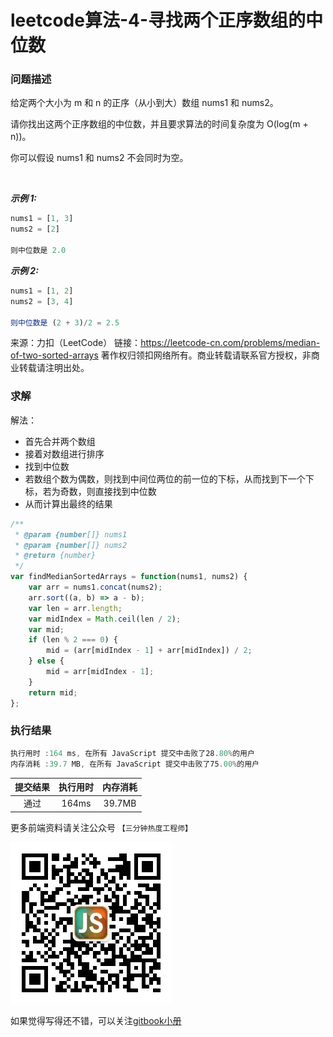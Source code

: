 # leetcode算法-4-寻找两个正序数组的中位数

### 问题描述

给定两个大小为 m 和 n 的正序（从小到大）数组 nums1 和 nums2。

请你找出这两个正序数组的中位数，并且要求算法的时间复杂度为 O(log(m + n))。

你可以假设 nums1 和 nums2 不会同时为空。

 

***示例 1:***

```js
nums1 = [1, 3]
nums2 = [2]

则中位数是 2.0
```

***示例 2:***

```js
nums1 = [1, 2]
nums2 = [3, 4]

则中位数是 (2 + 3)/2 = 2.5
```

来源：力扣（LeetCode）
链接：https://leetcode-cn.com/problems/median-of-two-sorted-arrays
著作权归领扣网络所有。商业转载请联系官方授权，非商业转载请注明出处。

### 求解

解法：

- 首先合并两个数组
- 接着对数组进行排序
- 找到中位数
- 若数组个数为偶数，则找到中间位两位的前一位的下标，从而找到下一个下标，若为奇数，则直接找到中位数
- 从而计算出最终的结果


```js
/**
 * @param {number[]} nums1
 * @param {number[]} nums2
 * @return {number}
 */
var findMedianSortedArrays = function(nums1, nums2) {
    var arr = nums1.concat(nums2);
    arr.sort((a, b) => a - b);
    var len = arr.length;
    var midIndex = Math.ceil(len / 2);
    var mid;
    if (len % 2 === 0) {
        mid = (arr[midIndex - 1] + arr[midIndex]) / 2;
    } else {
        mid = arr[midIndex - 1];
    }
    return mid;
};
```

### 执行结果

```js
执行用时 :164 ms, 在所有 JavaScript 提交中击败了28.80%的用户
内存消耗 :39.7 MB, 在所有 JavaScript 提交中击败了75.00%的用户
```

| 提交结果 | 执行用时 | 内存消耗 |
|:------:|:------:|:-------:|
|   通过  | 164ms  |  39.7MB |

更多前端资料请关注公众号 `【三分钟热度工程师】`

![](../imgs/qrcode.jpg)

如果觉得写得还不错，可以关注[gitbook小册](https://halaproliu.github.io/gitbook/shellmd5/2596084d37a462e93b62f7c136e9eb0e.html)
